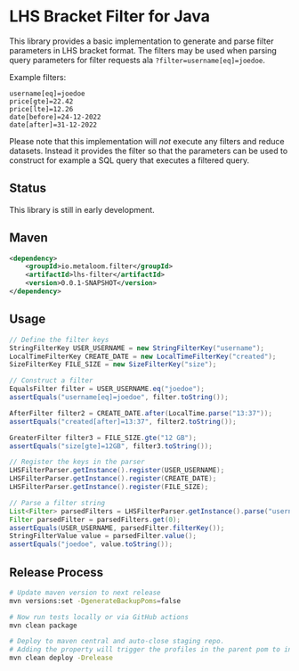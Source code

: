 # LHS Bracket Filter for Java

This library provides a basic implementation to generate and parse filter parameters in LHS bracket format.
The filters may be used when parsing query parameters for filter requests ala `?filter=username[eq]=joedoe`.

Example filters:
```
username[eq]=joedoe
price[gte]=22.42
price[lte]=12.26
date[before]=24-12-2022
date[after]=31-12-2022
```

Please note that this implementation will *not* execute any filters and reduce datasets. Instead it provides the filter so that the parameters can be used to construct for example a SQL query that executes a filtered query.

## Status

This library is still in early development.

## Maven

```xml
<dependency>
	<groupId>io.metaloom.filter</groupId>
	<artifactId>lhs-filter</artifactId>
	<version>0.0.1-SNAPSHOT</version>
</dependency>
```

## Usage

```java
// Define the filter keys
StringFilterKey USER_USERNAME = new StringFilterKey("username");
LocalTimeFilterKey CREATE_DATE = new LocalTimeFilterKey("created");
SizeFilterKey FILE_SIZE = new SizeFilterKey("size");

// Construct a filter
EqualsFilter filter = USER_USERNAME.eq("joedoe");
assertEquals("username[eq]=joedoe", filter.toString());

AfterFilter filter2 = CREATE_DATE.after(LocalTime.parse("13:37"));
assertEquals("created[after]=13:37", filter2.toString());

GreaterFilter filter3 = FILE_SIZE.gte("12 GB");
assertEquals("size[gte]=12GB", filter3.toString());

// Register the keys in the parser
LHSFilterParser.getInstance().register(USER_USERNAME);
LHSFilterParser.getInstance().register(CREATE_DATE);
LHSFilterParser.getInstance().register(FILE_SIZE);

// Parse a filter string
List<Filter> parsedFilters = LHSFilterParser.getInstance().parse("username[eq]=joedoe");
Filter parsedFilter = parsedFilters.get(0);
assertEquals(USER_USERNAME, parsedFilter.filterKey());
StringFilterValue value = parsedFilter.value();
assertEquals("joedoe", value.toString());
```

## Release Process

```bash
# Update maven version to next release
mvn versions:set -DgenerateBackupPoms=false

# Now run tests locally or via GitHub actions
mvn clean package

# Deploy to maven central and auto-close staging repo. 
# Adding the property will trigger the profiles in the parent pom to include gpg,javadoc...
mvn clean deploy -Drelease
```
